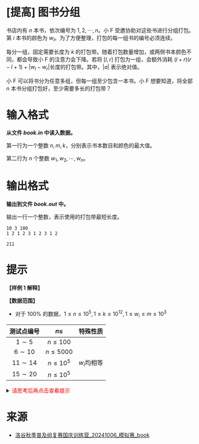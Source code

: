# [提高] 图书分组

书店内有 $n$ 本书，依次编号为 $1, 2, \cdots, n$。小 F 受邀协助对这些书进行分组打包。第 $i$ 本书的颜色为 $w_i$。为了方便整理，打包的每一组书的编号必须连续。

每分一组，固定需要长度为 $k$ 的打包带。随着打包数量增加，或两侧书本颜色不同，都会导致小 F 的注意力会下降。若将 $[l, r]$ 打包为一组，会额外消耗 $(l+r)(r−l+1)+|w_l−w_r|$长度的打包带。其中，$|a|$ 表示绝对值。

小 F 可以将书分为任意多组，但每一组至少包含一本书。小 F 想要知道，将全部
$n$ 本书分组打包好，至少需要多长的打包带？

# 输入格式

**从文件 $book.in$ 中读入数据。**

第一行为一个整数 $n, m, k$，分别表示书本数目和颜色的最大值。

第二行为 $n$ 个整数 $w_1, w_2, \cdots , w_n$。

# 输出格式

**输出到文件 $book.out$ 中。**

输出一行一个整数，表示使用的打包带最短长度。

```input1
10 3 100
1 2 1 2 3 1 2 3 1 2
```

```output1
211
```

# 提示

**【样例 1 解释】**


**【数据范围】**
- 对于 $100\%$ 的数据，$1 \leq n \leq 10^5, 1 \leq k \leq 10^{12}, 1 \leq w_i \leq m \leq 10^3$

|测试点编号|$n \leq$|特殊性质|
|:---:|:---:|:---:|
|$1\sim5$|$n \leq 100$||
|$6\sim10$|$n \leq 5000$||
|$11\sim14$|$n \leq 10^5$|$w_i$均相等|
|$15\sim20$|$n \leq 10^5$||

<details>
<summary><font color="#FF0000">请思考后再点击查看提示</font></summary>

</details>

# 来源
* [洛谷秋季普及组复赛国庆训练营_20241006_模拟赛_book](https://www.luogu.com.cn/team/88028#problem)